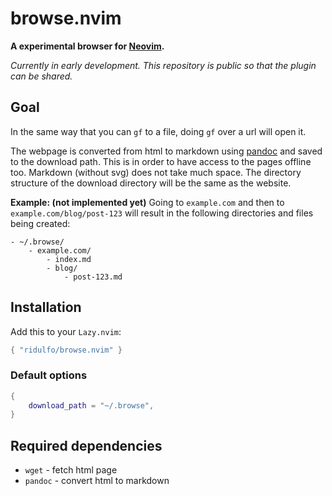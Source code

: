 # browse.nvim
**A experimental browser for [Neovim](https://github.com/neovim/neovim).**

*Currently in early development. This repository is public so that the plugin can be shared.*

## Goal
In the same way that you can `gf` to a file, doing `gf` over a url will open it.

The webpage is converted from html to markdown using [pandoc](https://en.wikipedia.org/wiki/Pandoc) and saved to the download path. This is in order to have access to the pages offline too. Markdown (without svg) does not take much space. The directory structure of the download directory will be the same as the website.

**Example: (not implemented yet)**
Going to `example.com` and then to `example.com/blog/post-123` will result in the following directories and files being created:
```
- ~/.browse/
    - example.com/
        - index.md
        - blog/
            - post-123.md
```

## Installation
Add this to your `Lazy.nvim`:
```lua
{ "ridulfo/browse.nvim" }
```

### Default options
```lua
{
	download_path = "~/.browse",
}
```

## Required dependencies
- `wget`      - fetch html page
- `pandoc`    - convert html to markdown
